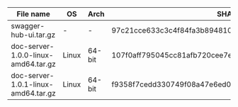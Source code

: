 File name | OS | Arch | SHA256 Checksum |
----|------|---- |------ |
swagger-hub-ui.tar.gz | -  | - | 97c21cce633c3c4f84fa3b894810dcc66c868535874d3bb3f04cc0a9629b13bd
doc-server-1.0.0-linux-amd64.tar.gz | Linux  | 64-bit | 107f0aff795045cc81afb720cee7ee2ddce447c9c37d97b0aea20d94c236ef01
doc-server-1.0.1-linux-amd64.tar.gz | Linux  | 64-bit | f9358f7cedd330749f08a47e6ed0aa8cf1dedec40a285002d775afe89fe09ebc




